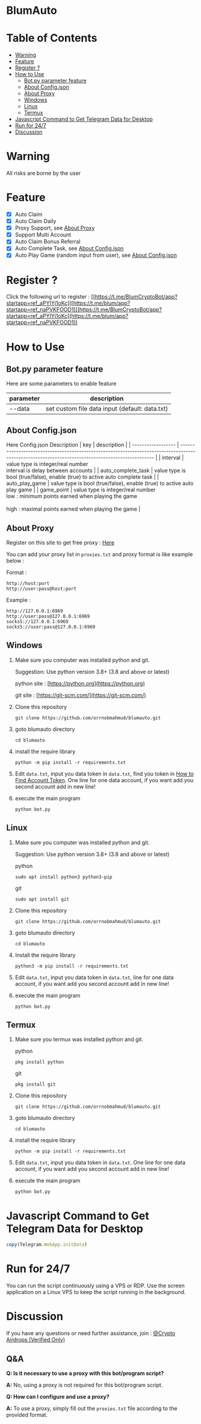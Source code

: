 # BlumAuto

# Table of Contents
- [Warning](#warning)
- [Feature](#feature)
- [Register ?](#register-)
- [How to Use](#how-to-use)
  - [Bot.py parameter feature](#botpy-parameter-feature)
  - [About Config.json](#about-configjson)
  - [About Proxy](#about-proxy)
  - [Windows](#windows)
  - [Linux](#linux)
  - [Termux](#termux)
- [Javascript Command to Get Telegram Data for Desktop](#javascript-command-to-get-telegram-data-for-desktop)
- [Run for 24/7](#run-for-247)
- [Discussion](#discussion)

# Warning

All risks are borne by the user

# Feature

- [x] Auto Claim
- [x] Auto Claim Daily
- [x] Proxy Support, see [About Proxy](#about-proxy)
- [x] Support Multi Account
- [x] Auto Claim Bonus Referral
- [x] Auto Complete Task, see [About Config.json](#about-configjson)
- [x] Auto Play Game (random input from user), see [About Config.json](#about-configjson)

# Register ?

Click the following url to register : [[https://t.me/BlumCryptoBot/app?startapp=ref_aPYIYj1oKc]([https://t.me/blum/app?startapp=ref_naPVKFOOD1)](https://t.me/BlumCryptoBot/app?startapp=ref_aPYIYj1oKc](https://t.me/blum/app?startapp=ref_naPVKFOOD1))

# How to Use

## Bot.py parameter feature

Here are some parameters to enable feature

| parameter | description                                    |
| --------- | ---------------------------------------------- |
| --data    | set custom file data input (default: data.txt) |

## About Config.json

Here Config.json Description
| key                | description                                                                                                                                       |
| ------------------ | ------------------------------------------------------------------------------------------------------------------------------------------------- |
| interval           | value type is integer/real number <br> interval is delay between accounts                                                                         |
| auto_complete_task | value type is bool (true/false), enable (true) to active auto complete task                                                                       |
| auto_play_game     | value type is bool (true/false), enable (true) to active auto play game                                                                           |
| game_point         | value type is integer/real number<br>low : minimum points earned when playing the game <br><br>high : maximal points earned when playing the game |

## About Proxy

Register on this site to get free proxy : [Here](https://www.webshare.io/)

You can add your proxy list in `proxies.txt` and proxy format is like example below :

Format :

```
http://host:port
http://user:pass@host:port
```

Example :

```
http://127.0.0.1:6969
http://user:pass@127.0.0.1:6969
socks5://127.0.0.1:6969
socks5://user:pass@127.0.0.1:6969
```

## Windows 

1. Make sure you computer was installed python and git.
   
   Suggestion: Use python version 3.8+ (3.8 and above or latest)

   python site : [https://python.org](https://python.org)
   
   git site : [https://git-scm.com/](https://git-scm.com/)

2. Clone this repository
   ```shell
   git clone https://github.com/orrnobmahmud/blumauto.git
   ```

3. goto blumauto directory
   ```
   cd blumauto
   ```

4. install the require library
   ```
   python -m pip install -r requirements.txt
   ```

5. Edit `data.txt`, input you data token in `data.txt`, find you token in [How to Find Account Token](#how-to-find-account-token). One line for one data account, if you want add you second account add in new line!

6. execute the main program 
   ```
   python bot.py
   ```

## Linux

1. Make sure you computer was installed python and git.
   
   Suggestion: Use python version 3.8+ (3.8 and above or latest)

   python
   ```shell
   sudo apt install python3 python3-pip
   ```
   git
   ```shell
   sudo apt install git
   ```

2. Clone this repository
   
   ```shell
   git clone https://github.com/orrnobmahmud/blumauto.git
   ```

3. goto blumauto directory

   ```shell
   cd blumauto
   ```

4. Install the require library
   
   ```
   python3 -m pip install -r requirements.txt
   ```

5. Edit `data.txt`, input you data token in `data.txt`, line for one data account, if you want add you second account add in new line!

6. execute the main program 
   ```
   python bot.py
   ```

## Termux

1. Make sure you termux was installed python and git.
   
   python
   ```
   pkg install python
   ```

   git
   ```
   pkg install git
   ```

2. Clone this repository
   ```shell
   git clone https://github.com/orrnobmahmud/blumauto.git
   ```

3. goto blumauto directory
   ```
   cd blumauto
   ```

4. install the require library
   ```
   python -m pip install -r requirements.txt
   ```

5. Edit `data.txt`, input you data token in `data.txt`. One line for one data account, if you want add you second account add in new line!

6. execute the main program 
   ```
   python bot.py
   ```


# Javascript Command to Get Telegram Data for Desktop

```javascript
copy(Telegram.WebApp.initData)
```

# Run for 24/7 

You can run the script continuously using a VPS or RDP. Use the screen application on a Linux VPS to keep the script running in the background.

# Discussion

If you have any questions or need further assistance, join : [@Crypto Airdrops (Verified Only)](https://t.me/+MCsnE9INs604YWJl)

## Q&A

**Q: Is it necessary to use a proxy with this bot/program script?**

**A:** No, using a proxy is not required for this bot/program script.

**Q: How can I configure and use a proxy?**

**A:** To use a proxy, simply fill out the `proxies.txt` file according to the provided format.

